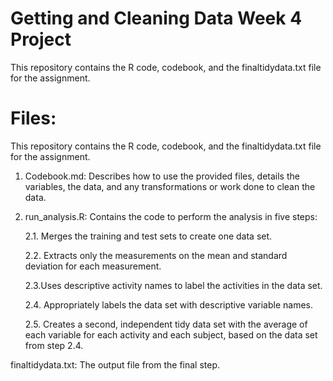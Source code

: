 # Getting and Cleaning Data Week 4 Project
This repository contains the R code, codebook, and the finaltidydata.txt file for the assignment.

# Files:
This repository contains the R code, codebook, and the finaltidydata.txt file for the assignment.

1. Codebook.md: Describes how to use the provided files, details the variables, the data, and any transformations or work done to clean the data.
2. run_analysis.R: Contains the code to perform the analysis in five steps:

   2.1. Merges the training and test sets to create one data set.

   2.2. Extracts only the measurements on the mean and standard deviation for each measurement.

   2.3.Uses descriptive activity names to label the activities in the data set.

   2.4. Appropriately labels the data set with descriptive variable names.

   2.5. Creates a second, independent tidy data set with the average of each variable for each activity and each subject, based on the data set from step 2.4.

finaltidydata.txt: The output file from the final step.

